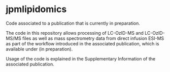 # jpmlipidomics
Code associated to a publication that is currently in preparation. 

The code in this repository allows processing of LC-OzID-MS and LC-OzID-MS/MS files as well as mass spectrometry data from direct infusion ESI-MS as part of the workflow introduced in the associated publication, which is available under (in preparation).

Usage of the code is explained in the Supplementary Information of the associated publication.
